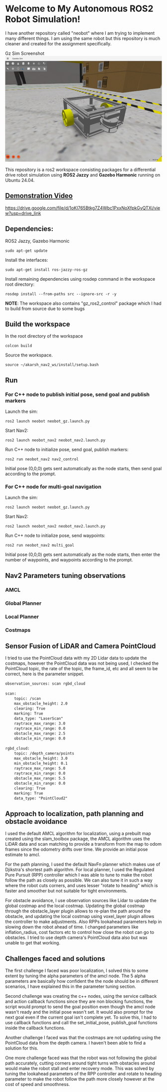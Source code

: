 # Welcome to My Autonomous ROS2 Robot Simulation!
I have another repository called "neobot" where I am trying to implement many different things. I am using the same robot but this repository is much cleaner and created for the assignment specifically.

Gz Sim Screenshot
![Gz Sim Screenshot](https://github.com/akarsh2906/neobot/blob/main/NeobotGzSim.png)

This repository is a ros2 workspace consisting packages for a differential drive robot simulation using **ROS2 Jazzy** and **Gazebo Harmonic** running on Ubuntu 24.04.
## [Demonstration Video](https://drive.google.com/file/d/1oKI765Btkg7Z4Wbc1PxxNoXfpkGyQTXi/view?usp=drive_link)
https://drive.google.com/file/d/1oKI765Btkg7Z4Wbc1PxxNoXfpkGyQTXi/view?usp=drive_link

## Dependencies:
ROS2 Jazzy, Gazebo Harmonic

    sudo apt-get update
Install the interfaces:

    sudo apt-get install ros-jazzy-ros-gz

Install remaining dependencies using rosdep command in the workspace root directory:

    rosdep install --from-paths src --ignore-src -r -y

**NOTE**: The workspace also contains "gz_ros2_control" package which I had to build from source due to some bugs

## Build the workspace
In the root directory of the workspace

    colcon build
Source the workspace.

    source ~/akarsh_nav2_ws/install/setup.bash
## Run
### For C++ node to publish initial pose, send goal and publish markers
Launch the sim:

    ros2 launch neobot neobot_gz.launch.py
Start Nav2:

    ros2 launch neobot_nav2 neobot_nav2.launch.py
Run C++ node to initialize pose, send goal, publish markers:

    ros2 run neobot_nav2 nav2_control
Initial pose (0,0,0) gets sent automatically as the node starts, then send goal according to the prompt.

### For C++ node for multi-goal navigation
Launch the sim:

    ros2 launch neobot neobot_gz.launch.py
Start Nav2:

    ros2 launch neobot_nav2 neobot_nav2.launch.py
Run C++ node to initialize pose, send waypoints:

    ros2 run neobot_nav2 multi_goal
Initial pose (0,0,0) gets sent automatically as the node starts, then enter the number of waypoints, and waypoints according to the prompt.



## Nav2 Parameters tuning observations
### AMCL
### Global Planner
### Local Planner
### Costmaps

## Sensor Fusion of LiDAR and Camera PointCloud
I tried to use the PointCloud data with my 2D Lidar data to update the costmaps, however the PointCloud data was not being used, I checked the PointCloud topic, the rate of the topic, the frame_id, etc and all seem to be correct, here is the parameter snippet.

    observation_sources: scan rgbd_cloud

    scan:    
	    topic: /scan    
	    max_obstacle_height: 2.0    
	    clearing: True    
	    marking: True    
	    data_type: "LaserScan"
	    raytrace_max_range: 3.0    
	    raytrace_min_range: 0.0    
	    obstacle_max_range: 2.5    
	    obstacle_min_range: 0.0    
    
    rgbd_cloud:    
	    topic: /depth_camera/points
	    max_obstacle_height: 3.0    
	    min_obstacle_height: 0.1
	    raytrace_max_range: 5.0
	    raytrace_min_range: 0.0
	    obstacle_max_range: 5.5
	    obstacle_min_range: 0.0
	    clearing: True
	    marking: True
	    data_type: "PointCloud2"

## Approach to localization, path planning and obstacle avoidance
I used the default AMCL algorithm for localization, using a prebuilt map created using the slam_toolbox package, the AMCL algorithm uses the LiDAR data and scan matching to provide a transform from the map to odom frames since the odometry drifts over time. We provide an initial pose estimate to amcl.

For the path planning, I used the default NavFn planner which makes use of Djikstra's shortest path algorithm. For local planner, I used the Regulated Pure Pursuit (RPP) controller which I was able to tune to make the robot follow the path as closely as possible. We can also tune it in such a way where the robot cuts corners, and uses lesser "rotate to heading" which is faster and smoother but not suitable for tight environments.

For obstacle avoidance, I use observation sources like Lidar to update the global costmap and the local costmap. Updating the global costmap through the obstacle_layer plugin allows to re-plan the path around the obstacle, and updating the local costmap using voxel_layer plugin allows the controller to make adjustments.
Also RPPs lookahead parameters help in slowing down the robot ahead of time.
I changed parameters like inflation_radius, cost factors etc to control how close the robot can go to obstacles.
I tried to use depth camera's PointCloud data also but was unable to get that working.

## Challenges faced and solutions
The first challenge I faced was poor localization, I solved this to some extent by tuning the alpha parameters of the amcl node. The 5 alpha parameters are basically how confident the the node should be in different scenarios, I have explained this in the parameter tuning section.

Second challenge was creating the c++ nodes, using the service callback and action callback functions since they are non blocking functions, the script would prompt to send the goal position even though the amcl node wasn't ready and the initial pose wasn't set. It would also prompt for the next goal even if the current goal isn't complete yet. To solve this, I had to use callback functions and call the set_initial_pose, publish_goal functions inside the callback functions.

Another challenge I faced was that the costmaps are not updating using the PointCloud data from the depth camera. I haven't been able to find a solution for this.

One more challenge faced was that the robot was not following the global path accurately, cutting corners around tight turns with obstacles around would make the robot stall and enter recovery mode. This was solved by tuning the lookahead parameters of the RPP controller and rotate to heading parameter to make the robot follow the path more closely however at the cost of speed and smoothness.
